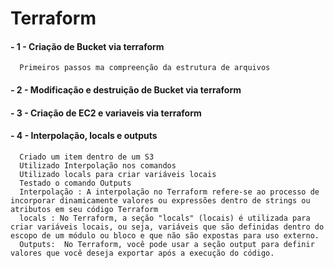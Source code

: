 # Terraform

#### - 1 - Criação de Bucket via terraform
      Primeiros passos ma compreenção da estrutura de arquivos

#### - 2 - Modificação e destruição de Bucket via terraform

#### - 3 - Criação de EC2 e variaveis via terraform

#### - 4 - Interpolação, locals e outputs
      Criado um item dentro de um S3
      Utilizado Interpolação nos comandos
      Utilizado locals para criar variáveis locais
      Testado o comando Outputs
      Interpolação : A interpolação no Terraform refere-se ao processo de incorporar dinamicamente valores ou expressões dentro de strings ou atributos em seu código Terraform
      locals : No Terraform, a seção "locals" (locais) é utilizada para criar variáveis locais, ou seja, variáveis que são definidas dentro do escopo de um módulo ou bloco e que não são expostas para uso externo.
      Outputs:  No Terraform, você pode usar a seção output para definir valores que você deseja exportar após a execução do código.

      
